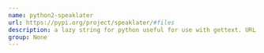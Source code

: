 ```yaml
---
name: python2-speaklater
url: https://pypi.org/project/speaklater/#files
description: a lazy string for python useful for use with gettext. URL : https://pypi.org/project/speaklater/#files Groups : None
group: None
---
```

